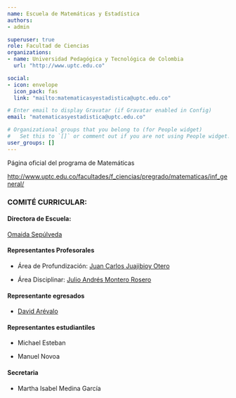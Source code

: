 ```yaml
---
name: Escuela de Matemáticas y Estadística
authors:
- admin

superuser: true
role: Facultad de Ciencias
organizations:
- name: Universidad Pedagógica y Tecnológica de Colombia
  url: "http://www.uptc.edu.co"

social:
- icon: envelope
  icon_pack: fas
  link: "mailto:matematicasyestadistica@uptc.edu.co"

# Enter email to display Gravatar (if Gravatar enabled in Config)
email: "matematicasyestadistica@uptc.edu.co"

# Organizational groups that you belong to (for People widget)
#   Set this to `[]` or comment out if you are not using People widget.
user_groups: []
---
```


Página oficial del programa de Matemáticas <br>

http://www.uptc.edu.co/facultades/f_ciencias/pregrado/matematicas/inf_general/


### COMITÉ CURRICULAR:  

#### Directora de Escuela:

[Omaida Sepúlveda](https://matematicas.netlify.app/authors/sepulveda-o/)

#### Representantes Profesorales

* Área de Profundización: [Juan Carlos Juajibioy Otero](https://matematicas.netlify.app/authors/juajibioy-j/)

* Área Disciplinar: [Julio Andrés Montero Rosero](https://matematicas.netlify.app/authors/montero-j/)

#### Representante egresados

* [David Arévalo](https://matematicas.netlify.app/authors/arevalo-d/)

#### Representantes estudiantiles

* Michael Esteban 

* Manuel Novoa

#### Secretaria 

* Martha Isabel Medina García


